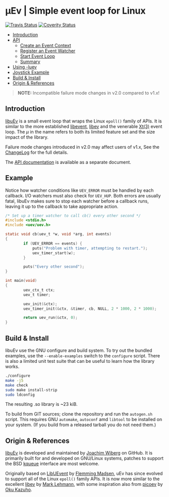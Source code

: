 µEv | Simple event loop for Linux
==================================
[![Travis Status][]][Travis] [![Coverity Status][]][Coverity Scan]


* [Introduction](#introduction)
* [API](API.md#overview)
  * [Create an Event Context](API.md#create-an-event-context)
  * [Register an Event Watcher](API.md#register-an-event-watcher)
  * [Start Event Loop](API.md#start-event-loop)
  * [Summary](API.md#summary)
* [Using -luev](API.md#using--luev)
* [Joystick Example](API.md#joystick-example)
* [Build & Install](#build--install)
* [Origin & References](#origin--references)


> **NOTE:** Incompatible failure mode changes in v2.0 compared to v1.x!

Introduction
------------

[libuEv][] is a small event loop that wraps the Linux `epoll()` family
of APIs.  It is similar to the more established [libevent][], [libev][]
and the venerable [Xt(3)][] event loop.  The *µ* in the name refers to
both its limited feature set and the size impact of the library.

Failure mode changes introduced in v2.0 may affect users of v1.x, See
the [ChangeLog][] for the full details.

The [API documentation](API.md) is available as a separate document.


Example
-------

Notice how watcher conditions like `UEV_ERROR` must be handled by each
callback.  I/O watchers must also check for `UEV_HUP`.  Both errors are
usually fatal, libuEv makes sure to stop each watcher before a callback
runs, leaving it up to the callback to take appropriate action.

```C
/* Set up a timer watcher to call cb() every other second */
#include <stdio.h>
#include <uev/uev.h>

static void cb(uev_t *w, void *arg, int events)
{
        if (UEV_ERROR == events) {
            puts("Problem with timer, attempting to restart.");
            uev_timer_start(w);
        }

        puts("Every other second");
}

int main(void)
{
        uev_ctx_t ctx;
        uev_t timer;

        uev_init(&ctx);
        uev_timer_init(&ctx, &timer, cb, NULL, 2 * 1000, 2 * 1000);

        return uev_run(&ctx, 0);
}
```


Build & Install
---------------

libuEv use the GNU configure and build system.  To try out the bundled
examples, use the `--enable-examples` switch to the `configure` script.
There is also a limited unit test suite that can be useful to learn how
the library works.

```sh
./configure
make -j5
make check
sudo make install-strip
sudo ldconfig
```

The resulting .so library is ~23 kiB.

To build from GIT sources; clone the repository and run the `autogen.sh`
script.  This requires GNU `automake`, `autoconf` amd `libtool` to be
installed on your system.  (If you build from a released tarball you do
not need them.)


Origin & References
-------------------

[libuEv][] is developed and maintained by [Joachim Wiberg][] on GitHub.
It is primarily built for and developed on GNU/Linux systems, patches to
support the BSD [kqueue][] interface are most welcome.

Originally based on [LibUEvent][] by [Flemming Madsen][], uEv has since
evolved to support all of the Linux `epoll()` family APIs.  It is now
more similar to the excellent [libev][] by [Mark Lehmann][], with some
inspiration also from [picoev][] by [Oku Kazuho][].


[ChangeLog]:       https://github.com/troglobit/libuev/blob/master/ChangeLog.md
[Travis]:          https://travis-ci.org/troglobit/libuev
[Travis Status]:   https://travis-ci.org/troglobit/libuev.png?branch=master
[Coverity Scan]:   https://scan.coverity.com/projects/3846
[Coverity Status]: https://scan.coverity.com/projects/3846/badge.svg
[libevent]:        https://libevent.org
[Xt(3)]:           https://unix.com/man-page/All/3x/XtDispatchEvent
[LibUEvent]:       https://code.google.com/p/libuevent/
[picoev]:          https://github.com/kazuho/picoev
[libev]:           http://software.schmorp.de/pkg/libev.html
[LibuEv]:          https://github.com/troglobit/libuev
[kqueue]:          https://github.com/mheily/libkqueue
[Oku Kazuho]:      https://github.com/kazuho
[Mark Lehmann]:    http://software.schmorp.de
[Joachim Wiberg]: http://troglobit.com
[Flemming Madsen]: http://www.madsensoft.dk
